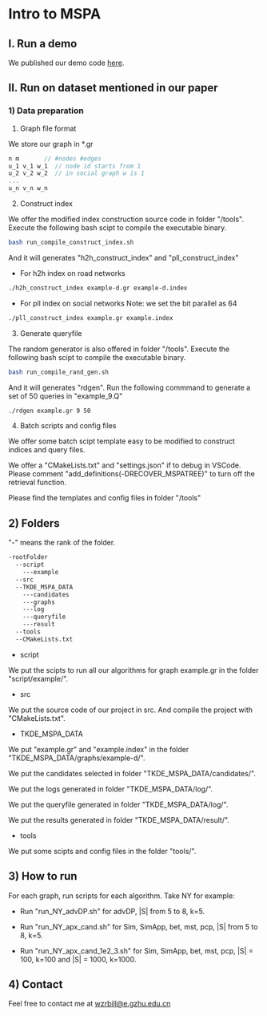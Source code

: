 # Intro to MSPA
## I. Run a demo
We published our demo code [here](https://codeocean.com/capsule/8326543/tree).
## II. Run on dataset mentioned in our paper
### 1) Data preparation
1. Graph file format
   
We store our graph in *.gr
```c++
n m       // #nodes #edges
u_1 v_1 w_1  // node id starts from 1 
u_2 v_2 w_2  // in social graph w is 1
...
u_n v_n w_n
``` 

2. Construct index
   
We offer the modified index construction source code in folder "/tools".
Execute the following bash scipt to compile the executable binary. 
```bash
bash run_compile_construct_index.sh
```
And it will generates "h2h_construct_index" and "pll_construct_index"
* For h2h index on road networks
```bash
./h2h_construct_index example-d.gr example-d.index
```
* For pll index on social networks
Note: we set the bit parallel as 64
```bash
./pll_construct_index example.gr example.index
```

3. Generate queryfile
   
The random generator is also offered in folder "/tools".
Execute the following bash scipt to compile the executable binary. 
```bash
bash run_compile_rand_gen.sh
```
And it will generates "rdgen".
Run the following commmand to generate a set of 50 queries in "example_9.Q"
```bash
./rdgen example.gr 9 50
```

4. Batch scripts and config files
   
We offer some batch scipt template easy to be modified to construct indices and query files.

We offer a "CMakeLists.txt" and "settings.json" if to debug in VSCode. Please comment "add_definitions(-DRECOVER_MSPATREE)" to turn off the retrieval function.

Please find the templates and config files in folder "/tools"


## 2) Folders
"-" means the rank of the folder.
```bash
-rootFolder
  --script
    ---example
  --src
  --TKDE_MSPA_DATA
    ---candidates
    ---graphs
    ---log
    ---queryfile
    ---result
  --tools
  --CMakeLists.txt
```
* script
  
We put the scipts to run all our algorithms for graph example.gr in the folder "script/example/".

* src
  
We put the source code of our project in src. And compile the project with "CMakeLists.txt".

* TKDE_MSPA_DATA
  
We put "example.gr" and "example.index" in the folder "TKDE_MSPA_DATA/graphs/example-d/".

We put the candidates selected in folder "TKDE_MSPA_DATA/candidates/".

We put the logs generated in folder "TKDE_MSPA_DATA/log/".

We put the queryfile generated in folder "TKDE_MSPA_DATA/log/".

We put the results generated in folder "TKDE_MSPA_DATA/result/".

* tools
  
We put some scipts and config files in the folder "tools/".

## 3) How to run

For each graph, run scripts for each algorithm.
Take NY for example:
* Run "run_NY_advDP.sh" for advDP, |S| from 5 to 8, k=5.
  
* Run "run_NY_apx_cand.sh" for Sim, SimApp, bet, mst, pcp, |S| from 5 to 8, k=5.
  
* Run "run_NY_apx_cand_1e2_3.sh" for Sim, SimApp, bet, mst, pcp, |S| = 100, k=100 and |S| = 1000, k=1000.
  

## 4) Contact

Feel free to contact me at [wzrbill@e.gzhu.edu.cn](mailto:wzrbill@e.gzhu.edu.cn)

